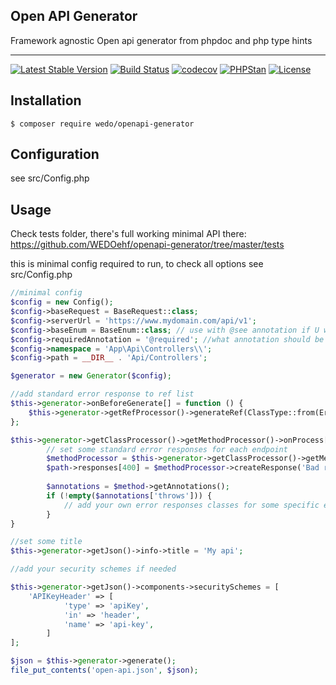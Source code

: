## Open API Generator
Framework agnostic Open api generator from phpdoc and php type hints

-----
[![Latest Stable Version](https://poser.pugx.org/wedo/openapi-generator/v/stable)](https://packagist.org/packages/wedo/openapi-generator)
[![Build Status](https://travis-ci.org/WEDOEhf/openapi-generator.svg?branch=master)](https://travis-ci.org/WEDOEhf/openapi-generator)
[![codecov](https://codecov.io/gh/WEDOEhf/openapi-generator/branch/master/graph/badge.svg)](https://codecov.io/gh/WEDOEhf/openapi-generator)
[![PHPStan](https://img.shields.io/badge/PHPStan-enabled-brightgreen.svg?style=flat)](https://github.com/phpstan/phpstan)
[![License](https://poser.pugx.org/wedo/openapi-generator/license)](https://packagist.org/packages/wedo/openapi-generator)

## Installation

	$ composer require wedo/openapi-generator

## Configuration

see src/Config.php

## Usage

Check tests folder, there's full working minimal API there: https://github.com/WEDOehf/openapi-generator/tree/master/tests

this is minimal config required to run, to check all options see src/Config.php
```php
//minimal config
$config = new Config();
$config->baseRequest = BaseRequest::class;
$config->serverUrl = 'https://www.mydomain.com/api/v1';
$config->baseEnum = BaseEnum::class; // use with @see annotation if U want to provide user enum options
$config->requiredAnnotation = '@required'; //what annotation should be used on requests to confirm that parameter is required
$config->namespace = 'App\Api\Controllers\\';
$config->path = __DIR__ . 'Api/Controllers';

$generator = new Generator($config);

//add standard error response to ref list
$this->generator->onBeforeGenerate[] = function () {
    $this->generator->getRefProcessor()->generateRef(ClassType::from(ErrorResponse::class));
};

$this->generator->getClassProcessor()->getMethodProcessor()->onProcess[] = function() {
        // set some standard error responses for each endpoint
        $methodProcessor = $this->generator->getClassProcessor()->getMethodProcessor();
        $path->responses[400] = $methodProcessor->createResponse('Bad request error response', 'ErrorResponse');
        
        $annotations = $method->getAnnotations();
        if (!empty($annotations['throws'])) {
            // add your own error responses classes for some specific exceptions
        }
}

//set some title
$this->generator->getJson()->info->title = 'My api';

//add your security schemes if needed

$this->generator->getJson()->components->securitySchemes = [
    'APIKeyHeader' => [
            'type' => 'apiKey',
            'in' => 'header',
            'name' => 'api-key',
        ]
];

$json = $this->generator->generate();
file_put_contents('open-api.json', $json);
```

